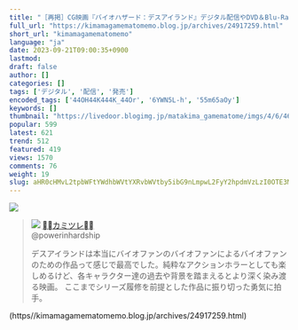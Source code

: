 ```yaml
---
title: "［再掲］CG映画『バイオハザード：デスアイランド』デジタル配信やDVD＆Blu-Ray発売が決定！デジタル配信は9/22より開始 "
full_url: "https://kimamagamematomemo.blog.jp/archives/24917259.html"
short_url: "kimamagamematomemo"
language: "ja"
date: 2023-09-21T09:00:35+0900
lastmod: 
draft: false
author: []
categories: []
tags: ['デジタル', '配信', '発売']
encoded_tags: ['44OH44K444K_44Or', '6YWN5L-h', '55m65aOy']
keywords: []
thumbnail: "https://livedoor.blogimg.jp/matakima_gamematome/imgs/4/6/46077938.jpg"
popular: 599
latest: 621
trend: 512
featured: 419
views: 1570
comments: 76
weight: 19
slug: aHR0cHMvL2tpbWFtYWdhbWVtYXRvbWVtby5ibG9nLmpwL2FyY2hpdmVzLzI0OTE3MjU5Lmh0bWw=
---
```


![](https://livedoor.blogimg.jp/matakima_gamematome/imgs/4/6/46077938.jpg)

<blockquote id='twibodyVQ34E41PSw'> <p> <img src='https//livedoor.blogimg.jp/matakima_gamematome/imgs/6/c/6c390628.jpg'> <a target='_blank' href='https//twitter.com/powerinhardship/status/1698833473262518692'>❁⃘カミツレ❁⃘ </a><br> @powerinhardship </p> <p id='twitextVQ34E41PSw'> デスアイランドは本当にバイオファンのバイオファンによるバイオファンのための作品って感じで最高でした。純粋なアクションホラーとしても楽しめるけど、各キャラクター達の過去や背景を踏まえるとより深く染み渡る映画。 ここまでシリーズ履修を前提とした作品に振り切った勇気に拍手。 </p> <p> <a target='_blank' href='https//twitter.com/powerinhardship/status/1698833473262518692'></a> </p> </blockquote> 

(https//kimamagamematomemo.blog.jp/archives/24917259.html)
